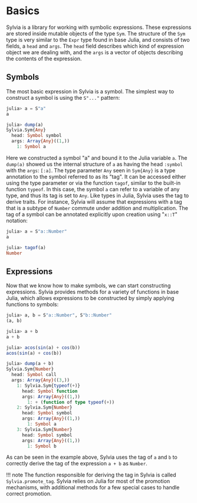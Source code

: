 # Basics

Sylvia is a library for working with symbolic expressions.  These
expressions are stored inside mutable objects of the type `Sym`.  The
structure of the `Sym` type is very similar to the `Expr` type found
in base Julia, and consists of two fields, a `head` and `args`.  The
`head` field describes which kind of expression object we are dealing
with, and the `args` is a vector of objects describing the contents of
the expression.

## Symbols

The most basic expression in Sylvia is a symbol.  The simplest way to
construct a symbol is using the `S"..."` pattern:

```julia
julia> a = S"a"
a

julia> dump(a)
Sylvia.Sym{Any}
  head: Symbol symbol
  args: Array{Any}((1,))
    1: Symbol a
```

Here we constructed a symbol "a" and bound it to the Julia variable
`a`.  The `dump(a)` showed us the internal structure of `a` as having
the head `:symbol` with the `args`: `[:a]`.  The type parameter `Any`
seen in `Sym{Any}` is a type annotation to the symbol referred to as
its "tag".  It can be accessed either using the type parameter or via
the function `tagof`, similar to the built-in function `typeof`.  In
this case, the symbol `a` can refer to a variable of any type, and
thus its tag is set to `Any`.  Like types in Julia, Sylvia uses the
tag to derive traits.  For instance, Sylvia will assume that
expressions with a tag that is a subtype of `Number` commute under
addition and multiplication.  The tag of a symbol can be annotated
explicitly upon creation using "`x::T`" notation:

```julia
julia> a = S"a::Number"
a

julia> tagof(a)
Number
```

## Expressions

Now that we know how to make symbols, we can start constructing
expressions.  Sylvia provides methods for a variety of functions in
base Julia, which allows expressions to be constructed by simply
applying functions to symbols:

```julia
julia> a, b = S"a::Number", S"b::Number"
(a, b)

julia> a + b
a + b

julia> acos(sin(a) + cos(b))
acos(sin(a) + cos(b))

julia> dump(a + b)
Sylvia.Sym{Number}
  head: Symbol call
  args: Array{Any}((3,))
    1: Sylvia.Sym{typeof(+)}
      head: Symbol function
      args: Array{Any}((1,))
        1: + (function of type typeof(+))
    2: Sylvia.Sym{Number}
      head: Symbol symbol
      args: Array{Any}((1,))
        1: Symbol a
    3: Sylvia.Sym{Number}
      head: Symbol symbol
      args: Array{Any}((1,))
        1: Symbol b
```

As can be seen in the example above, Sylvia uses the tag of `a` and
`b` to correctly derive the tag of the expression `a + b` as `Number`.

!!! note
    The function responsible for deriving the tag in Sylvia is called
    `Sylvia.promote_tag`.  Sylvia relies on Julia for most of the
    promotion mechanisms, with additional methods for a few special cases
    to handle correct promotion.
